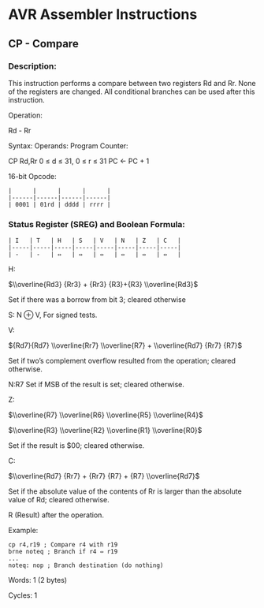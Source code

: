 AVR Assembler Instructions
==========================

CP - Compare
------------

### <a href="" id="N14B9B"></a> Description:

This instruction performs a compare between two registers Rd and Rr. None of the registers are changed. All conditional branches can be used after this instruction.

Operation:

Rd - Rr

Syntax: Operands: Program Counter:

CP Rd,Rr 0 ≤ d ≤ 31, 0 ≤ r ≤ 31 PC ← PC + 1

16-bit Opcode:

```
|      |      |      |      |
|------|------|------|------|
| 0001 | 01rd | dddd | rrrr |
```
### <a href="" id="N14BCE"></a> Status Register (SREG) and Boolean Formula:

```
| I   | T   | H   | S   | V   | N   | Z   | C   |
|-----|-----|-----|-----|-----|-----|-----|-----|
| -   | -   | ⇔   | ⇔   | ⇔   | ⇔   | ⇔   | ⇔   |
```
H:

$\\overline{Rd3} {Rr3} + {Rr3} {R3}+{R3} \\overline{Rd3}$

Set if there was a borrow from bit 3; cleared otherwise

S: N ⊕ V, For signed tests.

V:

${Rd7}{Rd7} \\overline{Rr7} \\overline{R7} + \\overline{Rd7} {Rr7} {R7}$

Set if two’s complement overflow resulted from the operation; cleared otherwise.

N:R7 Set if MSB of the result is set; cleared otherwise.

Z:

$\\overline{R7} \\overline{R6} \\overline{R5} \\overline{R4}$

$\\overline{R3} \\overline{R2} \\overline{R1} \\overline{R0}$

Set if the result is $00; cleared otherwise.

C:

$\\overline{Rd7} {Rr7} + {Rr7} {R7} + {R7} \\overline{Rd7}$

Set if the absolute value of the contents of Rr is larger than the absolute value of Rd; cleared otherwise.

R (Result) after the operation.

Example:

``` programlisting
cp r4,r19 ; Compare r4 with r19
brne noteq ; Branch if r4 ⇔ r19
...
noteq: nop ; Branch destination (do nothing)
```

Words: 1 (2 bytes)

Cycles: 1
